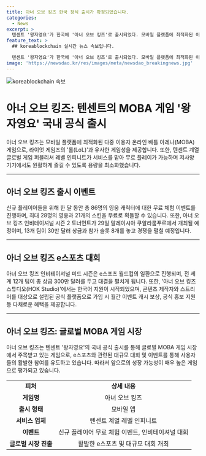 ```yaml
---
title: 아너 오브 킹즈 한국 정식 출시가 확정되었습니다.
categories:
  - News
excerpt: >
  텐센트 '왕자영요'가 한국에 '아너 오브 킹즈'로 출시되었다. 모바일 플랫폼에 최적화된 이 게임은 무료로 플레이 가능하고 저사양 기기에서도 원활한 즐김을 제공한다. 글로벌 게임 퍼블리셔 레벨 인피니트가 서비스를 맡았으며, 신규 플레이어들을 위한 이벤트도 진행 중이다. 또한, '아너 오브 킹즈' 인비테이셔널 시즌 2 토너먼트가 29일 말레이시아에서 열리며 상금과 참가 슬롯을 놓고 경쟁이 예정되어 있으며, 전 세계 12개 팀이 참가하는 e스포츠 월드컵의 일환으로 진행된다. 한국어 지원을 시작한 '아너 오브 킹즈 스튜디오'는 크리에이터를 모집하고 있으며 가입 시 혜택도 다수 제공된다.
feature_text: >
  ## koreablockchain 실시간 뉴스 속보입니다.

  텐센트 '왕자영요'가 한국에 '아너 오브 킹즈'로 출시되었다. 모바일 플랫폼에 최적화된 이 게임은 무료로 플레이 가능하고 저사양 기기에서도 원활한 즐김을 제공한다. 글로벌 게임 퍼블리셔 레벨 인피니트가 서비스를 맡았으며, 신규 플레이어들을 위한 이벤트도 진행 중이다. 또한, '아너 오브 킹즈' 인비테이셔널 시즌 2 토너먼트가 29일 말레이시아에서 열리며 상금과 참가 슬롯을 놓고 경쟁이 예정되어 있으며, 전 세계 12개 팀이 참가하는 e스포츠 월드컵의 일환으로 진행된다. 한국어 지원을 시작한 '아너 오브 킹즈 스튜디오'는 크리에이터를 모집하고 있으며 가입 시 혜택도 다수 제공된다.
image: 'https://newsdao.kr/res/images/meta/newsdao_breakingnews.jpg'
---
```


<p><img src="https://newsdao.kr/res/images/meta/newsdao_breakingnews.jpg" alt="koreablockchain 속보" /></p>

<h1>아너 오브 킹즈: 텐센트의 MOBA 게임 '왕자영요' 국내 공식 출시</h1>

<p data-ke-size="size16">아너 오브 킹즈는 모바일 플랫폼에 최적화된 다중 이용자 온라인 배틀 아레나(MOBA) 게임으로, 라이엇 게임즈의 '롤(LoL)'과 유사한 게임성을 제공합니다. 또한, 텐센트 계열 글로벌 게임 퍼블리셔 레벨 인피니트가 서비스를 맡아 무료 플레이가 가능하며 저사양 기기에서도 원활하게 즐길 수 있도록 용량을 최소화했습니다.</p>

<hr>

<h2 data-ke-size="size26">아너 오브 킹즈 출시 이벤트</h2>

<p data-ke-size="size16">신규 플레이어들을 위해 한 달 동안 총 86명의 영웅 캐릭터에 대한 무료 체험 이벤트를 진행하며, 최대 28명의 영웅과 21개의 스킨을 무료로 획들할 수 있습니다. 또한, 아너 오브 킹즈 인비테이셔널 시즌 2 토너먼트가 29일 말레이시아 쿠알라룸푸르에서 개최될 예정이며, 13개 팀이 30만 달러 상금과 참가 슬롯 8개를 놓고 경쟁을 펼칠 예정입니다.</p>

<hr>

<h2 data-ke-size="size26">아너 오브 킹즈 e스포츠 대회</h2>

<p data-ke-size="size16">아너 오브 킹즈 인비테이셔널 미드 시즌은 e스포츠 월드컵의 일환으로 진행되며, 전 세계 12개 팀이 총 상금 300만 달러를 두고 대결을 펼치게 됩니다. 또한, '아너 오브 킹즈 스튜디오(HOK Studio)'에서는 한국어 지원이 시작되었으며, 콘텐츠 제작자와 스트리머를 대상으로 설립된 공식 플랫폼으로 가입 시 월간 이벤트 캐시 보상, 공식 홍보 지원 등 다채로운 혜택을 제공합니다.</p>

<hr>

<h2 data-ke-size="size26">아너 오브 킹즈: 글로벌 MOBA 게임 시장</h2>

<p data-ke-size="size16">아너 오브 킹즈는 텐센트 '왕자영요'의 국내 공식 출시를 통해 글로벌 MOBA 게임 시장에서 주목받고 있는 게임으로, e스포츠와 관련된 대규모 대회 및 이벤트를 통해 사용자들의 활발한 참여를 유도하고 있습니다. 따라서 앞으로의 성장 가능성이 매우 높은 게임으로 평가되고 있습니다.</p>

<table>
<tbody>
<tr>
<td style="text-align: center; height: 17px;"><b>피처</b></td>
<td style="text-align: center; height: 17px;"><b>상세 내용</b></td>
</tr>
<tr>
<td style="text-align: center; height: 17px;"><b>게임명</b></td>
<td style="text-align: center; height: 17px;">아너 오브 킹즈</td>
</tr>
<tr>
<td style="text-align: center; height: 17px;"><b>출시 형태</b></td>
<td style="text-align: center; height: 17px;">모바일 앱</td>
</tr>
<tr>
<td style="text-align: center; height: 17px;"><b>서비스 업체</b></td>
<td style="text-align: center; height: 17px;">텐센트 계열 레벨 인피니트</td>
</tr>
<tr>
<td style="text-align: center; height: 17px;"><b>이벤트</b></td>
<td style="text-align: center; height: 17px;">신규 플레이어 무료 체험 이벤트, 인비테이셔널 대회</td>
</tr>
<tr>
<td style="text-align: center; height: 17px;"><b>글로벌 시장 진출</b></td>
<td style="text-align: center; height: 17px;">활발한 e스포츠 및 대규모 대회 개최</td>
</tr>
</tbody>
</table>

<p data-ke-size="size16">&nbsp;</p>

